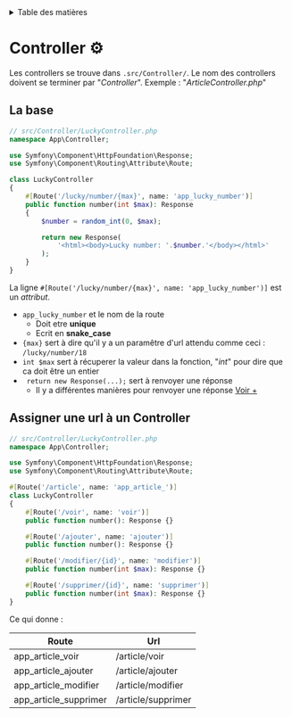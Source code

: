 <details>
    <summary>Table des matières</summary>

- [Introduction](README.md)
- [Structure](structure.md)
- [Getting Started](getting-started.md)
- [Console](console.md)
- [Controller](controller.md)
- [Doctrine](doctrine.md)
- [Models](models.md)
- [Migration](migration.md)
- [Repositories](repositories.md)
- [Pratiques](pratiques.md)

</details>

# Controller ⚙

Les controllers se trouve dans ```.src/Controller/```. Le nom des controllers doivent se terminer par "_Controller_". Exemple : "_ArticleController.php_"

## La base

```php
// src/Controller/LuckyController.php
namespace App\Controller;

use Symfony\Component\HttpFoundation\Response;
use Symfony\Component\Routing\Attribute\Route;

class LuckyController
{
    #[Route('/lucky/number/{max}', name: 'app_lucky_number')]
    public function number(int $max): Response
    {
        $number = random_int(0, $max);

        return new Response(
            '<html><body>Lucky number: '.$number.'</body></html>'
        );
    }
}
```

La ligne ```#[Route('/lucky/number/{max}', name: 'app_lucky_number')]``` est un _attribut_.
- ```app_lucky_number``` et le nom de la route
    - Doit etre __unique__
    - Ecrit en __snake_case__
- ```{max}``` sert à dire qu'il y a un paramêtre d'url attendu comme ceci : ```/lucky/number/18```
- ```int $max``` sert à récuperer la valeur dans la fonction, "_int_" pour dire que ca doit être un entier
- ``` return new Response(...);``` sert à renvoyer une réponse
    - Il y a différentes manières pour renvoyer une réponse [Voir +](https://symfony.com/doc/current/components/http_foundation.html#response)

## Assigner une url à un Controller


```php
// src/Controller/LuckyController.php
namespace App\Controller;

use Symfony\Component\HttpFoundation\Response;
use Symfony\Component\Routing\Attribute\Route;

#[Route('/article', name: 'app_article_')]
class LuckyController
{
    #[Route('/voir', name: 'voir')]
    public function number(): Response {}

    #[Route('/ajouter', name: 'ajouter')]
    public function number(): Response {}

    #[Route('/modifier/{id}', name: 'modifier')]
    public function number(int $max): Response {}

    #[Route('/supprimer/{id}', name: 'supprimer')]
    public function number(int $max): Response {}
}
```

Ce qui donne : 

| Route | Url |
|--|--|
| app_article_voir | /article/voir |
| app_article_ajouter | /article/ajouter |
| app_article_modifier | /article/modifier |
| app_article_supprimer | /article/supprimer |
